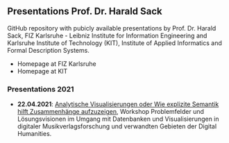 ## Presentations Prof. Dr. Harald Sack 

GitHub repository with pubicly available presentations by Prof. Dr. Harald Sack, FIZ Karlsruhe - Leibniz Institute for Information Engineering and Karlsruhe Institute of Technology (KIT), Institute of Applied Informatics and Formal Description Systems.
- Homepage at FIZ Karlsruhe
- Homepage at KIT

### Presentations 2021
- **22.04.2021**: [Analytische Visualisierungen oder Wie explizite Semantik hilft Zusammenhänge aufzuzeigen](https://github.com/lysander07/Presentations/raw/main/Analytische%20Visualisierungen%20-%20WorkshopDH%2C%202021.pdf), Workshop Problemfelder und Lösungsvisionen im Umgang mit Datenbanken und Visualisierungen in digitaler Musikverlagsforschung und verwandten Gebieten der Digital Humanities. 


